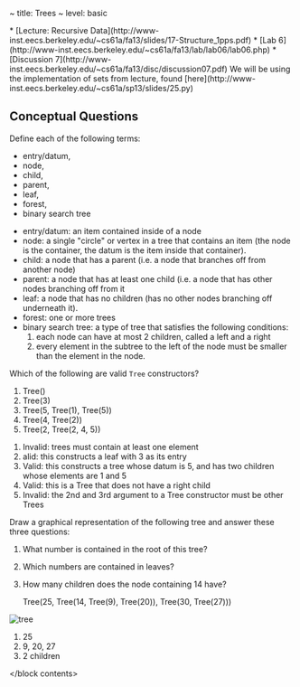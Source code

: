 ~ title: Trees
~ level: basic

<block references>
* [Lecture: Recursive Data](http://www-inst.eecs.berkeley.edu/~cs61a/fa13/slides/17-Structure_1pps.pdf)
* [Lab 6](http://www-inst.eecs.berkeley.edu/~cs61a/fa13/lab/lab06/lab06.php)
* [Discussion 7](http://www-inst.eecs.berkeley.edu/~cs61a/fa13/disc/discussion07.pdf)
</block references>

<block notes>
We will be using the implementation of sets from lecture,
found
[here](http://www-inst.eecs.berkeley.edu/~cs61a/sp13/slides/25.py)
</block notes>

<block contents>

Conceptual Questions
--------------------

<question>

Define each of the following terms:

* entry/datum,
* node,
* child,
* parent,
* leaf,
* forest,
* binary search tree

<solution>

* entry/datum: an item contained inside of a node
* node: a single "circle" or vertex in a tree that contains an item
  (the node is the container, the datum is the item inside that
  container).
* child: a node that has a parent (i.e. a node that branches off from
  another node)
* parent: a node that has at least one child (i.e. a node that has
  other nodes branching off from it
* leaf: a node that has no children (has no other nodes branching off
  underneath it).
* forest: one or more trees
* binary search tree: a type of tree that satisfies the following
  conditions:
    1. each node can have at most 2 children, called a left and a right
    2. every element in the subtree to the left of the node must be
       smaller than the element in the node.

</solution>

<question>

Which of the following are valid `Tree` constructors?

1. Tree()
2. Tree(3)
3. Tree(5, Tree(1), Tree(5))
4. Tree(4, Tree(2))
5. Tree(2, Tree(2, 4, 5))

<solution>

1. Invalid: trees must contain at least one element
2. alid: this constructs a leaf with 3 as its entry
3. Valid: this constructs a tree whose datum is 5, and has two children
   whose elements are 1 and 5
4. Valid: this is a Tree that does not have a right child
5. Invalid: the 2nd and 3rd argument to a Tree constructor must be
   other Trees

</solution>

<question>

Draw a graphical representation of the following tree and answer these
three questions:

1. What number is contained in the root of this tree?
2. Which numbers are contained in leaves?
3. How many children does the node containing 14 have?

    Tree(25,
         Tree(14,
              Tree(9),
              Tree(20)),
         Tree(30,
              Tree(27)))

<solution>

![tree](tree.png)

1. 25
2. 9, 20, 27
3. 2 children

</solution>

</block contents>
